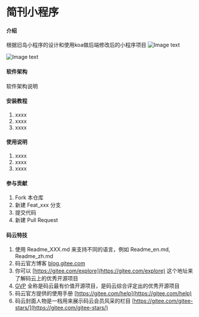 # 简刊小程序

#### 介绍
根据旧岛小程序的设计和使用koa做后端修改后的小程序项目
![Image text](https://gitee.com/BruceLluo/img-folder/raw/fba9ab32e56cb6164b2167cc595954307392b8ee/%E7%AE%80%E5%88%8A%E5%BE%AE%E4%BF%A1%E5%B0%8F%E7%A8%8B%E5%BA%8F%E9%A6%96%E9%A1%B5.png)

![Image text](https://gitee.com/BruceLluo/img-folder/raw/fba9ab32e56cb6164b2167cc595954307392b8ee/%E7%AE%80%E5%88%8A%E5%BE%AE%E4%BF%A1%E5%B0%8F%E7%A8%8B%E5%BA%8F%E6%88%91%E7%9A%84%E5%96%9C%E6%AC%A2%E9%A1%B5%E9%9D%A2.png)

#### 软件架构
软件架构说明


#### 安装教程

1.  xxxx
2.  xxxx
3.  xxxx

#### 使用说明

1.  xxxx
2.  xxxx
3.  xxxx

#### 参与贡献

1.  Fork 本仓库
2.  新建 Feat_xxx 分支
3.  提交代码
4.  新建 Pull Request


#### 码云特技

1.  使用 Readme\_XXX.md 来支持不同的语言，例如 Readme\_en.md, Readme\_zh.md
2.  码云官方博客 [blog.gitee.com](https://blog.gitee.com)
3.  你可以 [https://gitee.com/explore](https://gitee.com/explore) 这个地址来了解码云上的优秀开源项目
4.  [GVP](https://gitee.com/gvp) 全称是码云最有价值开源项目，是码云综合评定出的优秀开源项目
5.  码云官方提供的使用手册 [https://gitee.com/help](https://gitee.com/help)
6.  码云封面人物是一档用来展示码云会员风采的栏目 [https://gitee.com/gitee-stars/](https://gitee.com/gitee-stars/)

